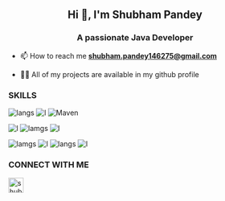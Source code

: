 <h2 align="center">Hi 👋, I'm Shubham Pandey </h2>
<h3 align="center">A passionate Java Developer</h3>

- 📫 How to reach me **shubham.pandey146275@gmail.com**

- 👨‍💻 All of my projects are available in my github profile

### SKILLS 
![langs](https://img.shields.io/badge/Java-FFD43B?style=for-the-badge&logo=java&logoColor=darkgreen)
![l](https://img.shields.io/badge/SpringBoot-092E20?style=for-the-badge&logo=springboot&logoColor=green)
![Maven](https://img.shields.io/badge/Maven-C71A36?style=for-the-badge&logo=apache-maven&logoColor=white)

![l](https://img.shields.io/badge/Hibernate-E34F26?style=for-the-badge&logo=Hibernate&logoColor=white)
![lamgs](https://img.shields.io/badge/Springcloud-F7DF1E?style=for-the-badge&logo=springcloud&logoColor=green)
![l](https://img.shields.io/badge/JPA-E34F26?style=for-the-badge&logo=jpa&logoColor=white)

![lamgs](https://img.shields.io/badge/JavaScript-F7DF1E?style=for-the-badge&logo=javascript&logoColor=black)
![l](https://img.shields.io/badge/HTML5-E34F26?style=for-the-badge&logo=html5&logoColor=white) 
![langs](https://img.shields.io/badge/CSS3-1572B6?style=for-the-badge&logo=css3&logoColor=white)
![l](https://img.shields.io/badge/MYSQL-4FC08D?style=for-the-badge&logo=mysql&logoColor=white)



### CONNECT WITH ME
<p align="left">
<a href="https://www.linkedin.com/in/shubham-pande-53b531165/" target="blank"><img align="center" src="https://img.icons8.com/fluent/48/000000/linkedin.png" alt="shubham-pande-53b531165"  width="30" /></a>
</p>
